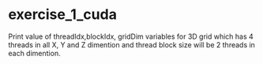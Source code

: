 # exercise_1_cuda


<p> Print value of threadIdx,blockIdx, gridDim variables for 3D  grid which has 4 threads in all X, Y and Z dimention and thread block size will be 2 threads in each dimention.</p>